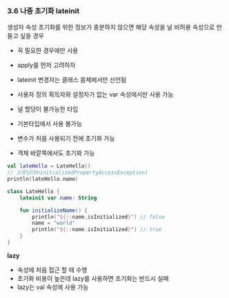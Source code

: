 ### 3.6 나중 초기화 lateinit

생성자 속성 초기화를 위한 정보가 충분하지 않으면 해당 속성을 널 비허용 속성으로 만들고 싶을 경우

- 꼭 필요한 경우에만 사용
- apply를 먼저 고려하자

- lateinit 변경자는 클래스 몸체에서만 선언됨
- 사용자 정의 획득자와 설정자가 없는 var 속성에서만 사용 가능
- 널 할당이 불가능한 타입
- 기본타입에서 사용 불가능
- 변수가 처음 사용되기 전에 초기화 가능
- 객체 바깥쪽에서도 초기화 가능

```kotlin
val lateHello = LateHello()
// 오류남(UninitializedPropertyAccessException)
println(lateHello.name)
```

```kotlin
class LateHello {
    lateinit var name: String

    fun initializeName() {
        println("${::name.isInitialized}") // false
        name = "world"
        println("${::name.isInitialized}") // true
    }
}
```

**lazy**

- 속성에 처음 접근 할 때 수행
- 초기화 비용이 높은데 lazy를 사용하면 초기화는 반드시 실패
- lazy는 val 속성에 사용 가능